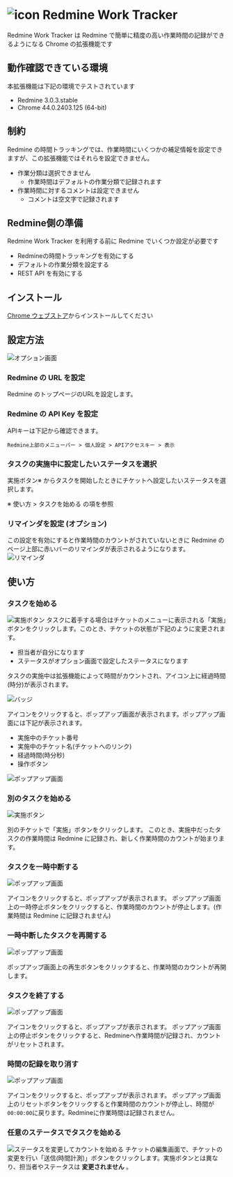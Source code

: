 # ![icon](icon/Stopclock_32.png) Redmine Work Tracker

Redmine Work Tracker は Redmine で簡単に精度の高い作業時間の記録ができるようになる Chrome の拡張機能です

## 動作確認できている環境

本拡張機能は下記の環境でテストされています

* Redmine 3.0.3.stable
* Chrome 44.0.2403.125 (64-bit)

## 制約

Redmine の時間トラッキングでは、作業時間にいくつかの補足情報を設定できますが、この拡張機能ではそれらを設定できません。

* 作業分類は選択できません
    * 作業時間はデフォルトの作業分類で記録されます
* 作業時間に対するコメントは設定できません
    * コメントは空文字で記録されます

## Redmine側の準備

Redmine Work Tracker を利用する前に Redmine でいくつか設定が必要です

* Redmineの時間トラッキングを有効にする
* デフォルトの作業分類を設定する
* REST API を有効にする

## インストール

[Chrome ウェブストア](https://chrome.google.com/webstore/detail/redmine-work-tracker/ochpemfkoihonopofimlbofnmecopimj)からインストールしてください

## 設定方法

![オプション画面](img/option.png)

### Redmine の URL を設定

Redmine のトップページのURLを設定します。

### Redmine の API Key を設定

APIキーは下記から確認できます。
~~~
Redmine上部のメニューバー > 個人設定 > APIアクセスキー > 表示
~~~

### タスクの実施中に設定したいステータスを選択

実施ボタン※ からタスクを開始したときにチケットへ設定したいステータスを選択します。

※ 使い方 > タスクを始める の項を参照

### リマインダを設定 (オプション)

この設定を有効にすると作業時間のカウントがされていないときに Redmine のページ上部に赤いバーのリマインダが表示されるようになります。
![リマインダ](img/reminder.png)

## 使い方

### タスクを始める

![実施ボタン](img/start.png)
タスクに着手する場合はチケットのメニューに表示される「実施」ボタンをクリックします。このとき、チケットの状態が下記のように変更されます。
* 担当者が自分になります
* ステータスがオプション画面で設定したステータスになります

タスクの実施中は拡張機能によって時間がカウントされ、アイコン上に経過時間(時分)が表示されます。

![バッジ](img/running-badge.png)

アイコンをクリックすると、ポップアップ画面が表示されます。ポップアップ画面には下記が表示されます。
* 実施中のチケット番号
* 実施中のチケット名(チケットへのリンク)
* 経過時間(時分秒)
* 操作ボタン

![ポップアップ画面](img/popup-running.png)

### 別のタスクを始める

![実施ボタン](img/start.png)

別のチケットで「実施」ボタンをクリックします。
このとき、実施中だったタスクの作業時間は Redmine に記録され、新しく作業時間のカウントが始まります。

### タスクを一時中断する

![ポップアップ画面](img/popup-pause.png)

アイコンをクリックすると、ポップアップが表示されます。
ポップアップ画面上の一時停止ボタンをクリックすると、作業時間のカウントが停止します。(作業時間は Redmine に記録されません)

### 一時中断したタスクを再開する

![ポップアップ画面](img/popup-resume.png)

ポップアップ画面上の再生ボタンをクリックすると、作業時間のカウントが再開します。

### タスクを終了する

![ポップアップ画面](img/popup-stop.png)

アイコンをクリックすると、ポップアップが表示されます。
ポップアップ画面上の停止ボタンをクリックすると、Redmineへ作業時間が記録され、カウントがリセットされます。

### 時間の記録を取り消す

![ポップアップ画面](img/popup-reset.png)

アイコンをクリックすると、ポップアップが表示されます。
ポップアップ画面上のリセットボタンをクリックすると作業時間のカウントが停止し、時間が `00:00:00`に戻ります。Redmineに作業時間は記録されません。

### 任意のステータスでタスクを始める

![ステータスを変更してカウントを始める](img/timer.png)
チケットの編集画面で、チケットの変更を行い「送信(時間計測)」ボタンをクリックします。実施ボタンとは異なり、担当者やステータスは **変更されません** 。
